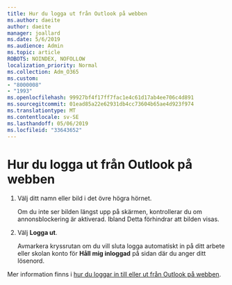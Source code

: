 ```yaml
---
title: Hur du logga ut från Outlook på webben
ms.author: daeite
author: daeite
manager: joallard
ms.date: 5/6/2019
ms.audience: Admin
ms.topic: article
ROBOTS: NOINDEX, NOFOLLOW
localization_priority: Normal
ms.collection: Adm_O365
ms.custom:
- "8000008"
- "1993"
ms.openlocfilehash: 99927bf4f17ff7fac1e4c61d17ab4ee706c4d891
ms.sourcegitcommit: 01ead85a22e62931db4cc73604b65ae4d923f974
ms.translationtype: MT
ms.contentlocale: sv-SE
ms.lasthandoff: 05/06/2019
ms.locfileid: "33643652"
---
```

# <a name="how-to-sign-out-of-outlook-on-the-web"></a>Hur du logga ut från Outlook på webben

1. Välj ditt namn eller bild i det övre högra hörnet.
    
    Om du inte ser bilden längst upp på skärmen, kontrollerar du om annonsblockering är aktiverad. Ibland Detta förhindrar att bilden visas.
    
2. Välj **Logga ut**. 
    
    Avmarkera kryssrutan om du vill sluta logga automatiskt in på ditt arbete eller skolan konto för **Håll mig inloggad** på sidan där du anger ditt lösenord. 
    
Mer information finns i [hur du loggar in till eller ut från Outlook på webben](https://support.office.com/article/763fab4d-0138-4814-b450-37fc286bcb79).